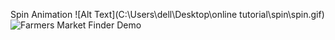 Spin Animation
![Alt Text](C:\Users\dell\Desktop\online tutorial\spin\spin.gif)
![Farmers Market Finder Demo](demo/spin.gif)


